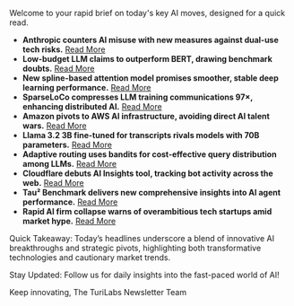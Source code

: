 Welcome to your rapid brief on today's key AI moves, designed for a quick read.

- **Anthropic counters AI misuse with new measures against dual-use tech risks.** [Read More](https://www.anthropic.com/news/detecting-countering-misuse-aug-2025)
- **Low-budget LLM claims to outperform BERT, drawing benchmark doubts.** [Read More](https://medium.com/@harishhacker3010/pretraining-a-llm-with-less-than-50-budget-which-outperforms-google-bert-dbe541b7b14b)
- **New spline-based attention model promises smoother, stable deep learning performance.** [Read More](https://arxiv.org/abs/2408.09624)
- **SparseLoCo compresses LLM training communications 97×, enhancing distributed AI.** [Read More](https://arxiv.org/abs/2508.15706)
- **Amazon pivots to AWS AI infrastructure, avoiding direct AI talent wars.** [Read More](https://www.businessinsider.com/amazon-ai-talent-wars-internal-document-2025-8)
- **Llama 3.2 3B fine-tuned for transcripts rivals models with 70B parameters.** [Read More](https://bilawal.net/post/finetuning-llama32-3b-for-transcripts/)
- **Adaptive routing uses bandits for cost-effective query distribution among LLMs.** [Read More](https://arxiv.org/abs/2508.21141)
- **Cloudflare debuts AI Insights tool, tracking bot activity across the web.** [Read More](https://radar.cloudflare.com/ai-insights)
- **Tau² Benchmark delivers new comprehensive insights into AI agent performance.** [Read More](https://quesma.com/blog/tau2-from-llm-benchmark-to-blueprint-for-testing-ai-agents/)
- **Rapid AI firm collapse warns of overambitious tech startups amid market hype.** [Read More](https://www.nytimes.com/2025/08/31/technology/builder-ai-collapse.html)

Quick Takeaway: Today’s headlines underscore a blend of innovative AI breakthroughs and strategic pivots, highlighting both transformative technologies and cautionary market trends.

Stay Updated: Follow us for daily insights into the fast-paced world of AI!

Keep innovating,
The TuriLabs Newsletter Team